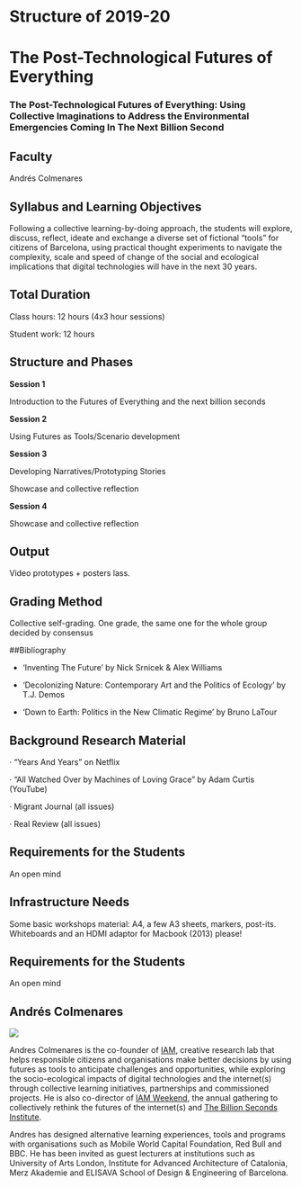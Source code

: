 Structure of 2019-20
======================

# The Post-Technological Futures of Everything

### The Post-Technological Futures of Everything: Using Collective Imaginations to Address the Environmental Emergencies Coming In The Next Billion Second





## Faculty
Andrés Colmenares

## Syllabus and Learning Objectives

Following a collective learning-by-doing approach, the students will explore, discuss, reflect, ideate and exchange a diverse set of fictional “tools” for citizens of Barcelona, using practical thought experiments to navigate the complexity, scale and speed of change of the social and ecological implications that digital technologies will have in the next 30 years.


## Total Duration
Class hours: 12 hours (4x3 hour sessions)

Student work: 12 hours

## Structure and Phases

**Session 1**

Introduction to the Futures of Everything and the next billion seconds

**Session 2**

Using Futures as Tools/Scenario development

**Session 3**

Developing Narratives/Prototyping Stories

Showcase and collective reflection

**Session 4**

Showcase and collective reflection

## Output
Video prototypes + posters lass.

## Grading Method
Collective self-grading. One grade, the same one for the whole group decided by consensus

##Bibliography

- ‘Inventing The Future’ by Nick Srnicek & Alex Williams

- ‘Decolonizing Nature: Contemporary Art and the Politics of Ecology’ by T.J. Demos

- ‘Down to Earth: Politics in the New Climatic Regime’ by Bruno LaTour

## Background Research Material
· “Years And Years” on Netflix

· “All Watched Over by Machines of Loving Grace” by Adam Curtis (YouTube)

· Migrant Journal (all issues)

· Real Review (all issues)

## Requirements for the Students

An open mind

## Infrastructure Needs
Some basic workshops material: A4, a few A3 sheets, markers, post-its.
 Whiteboards and an HDMI adaptor for Macbook (2013) please!

## Requirements for the Students

An open mind

## Andrés Colmenares

![](../../../../assets/images/faculty_photos/andres_colmenares.jpg)

Andres Colmenares is the co-founder of [IAM](https://www.iam-internet.com/), creative research lab that helps responsible citizens and organisations make better decisions by using futures as tools to anticipate challenges and opportunities, while exploring the socio-ecological impacts of digital technologies and the internet(s) through collective learning initiatives, partnerships and commissioned projects. He is also co-director of [IAM Weekend](https://www.iam-internet.com/weekend), the annual gathering to collectively rethink the futures of the internet(s) and [The Billion Seconds Institute](https://www.iam-internet.com/billion/).

Andres has designed alternative learning experiences, tools and programs with organisations such as Mobile World Capital Foundation, Red Bull and BBC. He has been invited as guest lecturers at institutions such as University of Arts London, Institute for Advanced Architecture of Catalonia, Merz Akademie and ELISAVA School of Design & Engineering of Barcelona.
